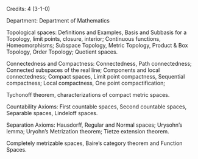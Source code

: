 Credits: 4 (3-1-0)

Department: Department of Mathematics

Topological spaces: Definitions and Examples, Basis and Subbasis for a Topology, limit points, closure, interior; Continuous functions, Homeomorphisms; Subspace Topology, Metric Topology, Product & Box Topology, Order Topology; Quotient spaces.

Connectedness and Compactness: Connectedness, Path connectedness; Connected subspaces of the real line; Components and local connectedness; Compact spaces, Limit point compactness, Sequential compactness; Local compactness, One point compactification;

Tychonoff theorem, characterizations of compact metric spaces.

Countability Axioms: First countable spaces, Second countable spaces, Separable spaces, Lindeloff spaces.

Separation Axioms: Hausdorff, Regular and Normal spaces; Urysohn’s lemma; Uryohn’s Metrization theorem; Tietze extension theorem.

Completely metrizable spaces, Baire’s category theorem and Function Spaces.